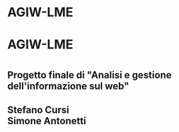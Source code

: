 # AGIW-LME
<h1>AGIW-LME<h1>

<h2>Progetto finale di "Analisi e gestione dell'informazione sul web"<h2>

Stefano Cursi
<br>
Simone Antonetti
